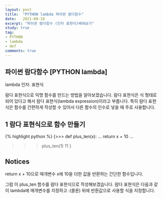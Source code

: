 ```yaml
---
layout: post
title:  "PYTHON lambda 파이썬 람다함수"
date:   2021-09-10
excerpt: "파이썬 람다함수 (인자 표현식)배워보기"
study: true
tag:
- PYTHON 
- lambda
- def
comments: true
---
```



## 파이썬 람다함수 [PYTHON lambda]

lambda 인자: 표현식

람다 표현식으로 익명 함수를 만드는 방법을 알아보겠습니다.
람다 표현식은 식 형태로 되어 있다고 해서 람다 표현식(lambda expression)이라고 부릅니다. 특히 람다 표현식은 함수를 간편하게 작성할 수 있어서 다른 함수의 인수로 넣을 때 주로 사용합니다.



## 1 람다 표현식으로 함수 만들기

{% highlight python %}
{>>> def plus_ten(x):
...     return x + 10
...
>>> plus_ten(1)
11
}

## Notices

return x + 10으로 매개변수 x에 10을 더한 값을 반환하는 간단한 함수입니다.

그럼 이 plus_ten 함수를 람다 표현식으로 작성해보겠습니다. 람다 표현식은 다음과 같이 lambda에 매개변수를 지정하고 :(콜론) 뒤에 반환값으로 사용할 식을 지정합니다.